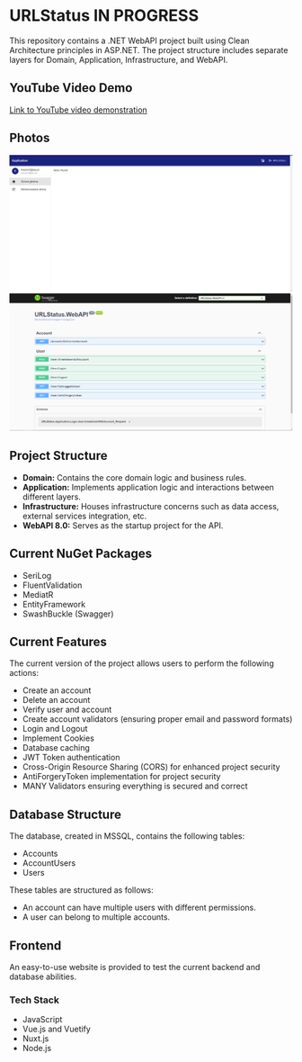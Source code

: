 # URLStatus IN PROGRESS

This repository contains a .NET WebAPI project built using Clean Architecture principles in ASP.NET. The project structure includes separate layers for Domain, Application, Infrastructure, and WebAPI. 
## YouTube Video Demo
[Link to YouTube video demonstration](https://www.youtube.com/watch?v=VY9EDWgiCeA)  <!-- Replace "#" with the actual YouTube link -->

## Photos
![Screenshot 1](Photos/screenshot1.png)
![Screenshot 2](Photos/screenshot2.png)


## Project Structure
- **Domain:** Contains the core domain logic and business rules.
- **Application:** Implements application logic and interactions between different layers.
- **Infrastructure:** Houses infrastructure concerns such as data access, external services integration, etc.
- **WebAPI 8.0:** Serves as the startup project for the API.

## Current NuGet Packages
- SeriLog
- FluentValidation
- MediatR
- EntityFramework
- SwashBuckle (Swagger)

## Current Features
The current version of the project allows users to perform the following actions:
- Create an account
- Delete an account
- Verify user and account
- Create account validators (ensuring proper email and password formats)
- Login and Logout
- Implement Cookies
- Database caching
- JWT Token authentication
- Cross-Origin Resource Sharing (CORS) for enhanced project security
- AntiForgeryToken implementation for project security
- MANY Validators ensuring everything is secured and correct

## Database Structure
The database, created in MSSQL, contains the following tables:
- Accounts
- AccountUsers
- Users

These tables are structured as follows:
- An account can have multiple users with different permissions.
- A user can belong to multiple accounts.

## Frontend
An easy-to-use website is provided to test the current backend and database abilities.

### Tech Stack
- JavaScript
- Vue.js and Vuetify
- Nuxt.js
- Node.js





